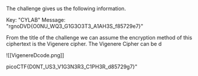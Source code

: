 

The challenge gives us the following information.

Key: "CYLAB" 
Message: "rgnoDVD{O0NU_WQ3_G1G3O3T3_A1AH3S_f85729e7}"

From the title of the challenge we can assume the encryption method of this ciphertext is the Vigenere cipher. The Vigenere Cipher can be d


![[VigenereDcode.png]]


picoCTF{D0NT_US3_V1G3N3R3_C1PH3R_d85729g7}"